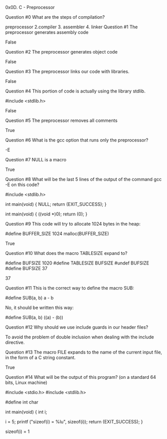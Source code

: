 0x0D. C - Preprocessor

Question #0 What are the steps of compilation?

preprocessor 2.compiler 3. assembler 4. linker
Question #1 The preprocessor generates assembly code

False

Question #2 The preprocessor generates object code

False

Question #3 The preprocessor links our code with libraries.

False

Question #4 This portion of code is actually using the library stdlib.

#include <stdlib.h>

False

Question #5 The preprocessor removes all comments

True

Question #6 What is the gcc option that runs only the preprocessor?

-E

Question #7 NULL is a macro

True

Question #8 What will be the last 5 lines of the output of the command gcc -E on this code?

#include <stdlib.h>

int main(void) { NULL; return (EXIT_SUCCESS); }

int main(void) { ((void *)0); return (0); }

Question #9 This code will try to allocate 1024 bytes in the heap:

#define BUFFER_SIZE 1024 malloc(BUFFER_SIZE)

True

Question #10 What does the macro TABLESIZE expand to?

#define BUFSIZE 1020 #define TABLESIZE BUFSIZE #undef BUFSIZE #define BUFSIZE 37

37

Question #11 This is the correct way to define the macro SUB:

#define SUB(a, b) a - b

No, it should be written this way:

#define SUB(a, b) ((a) - (b))

Question #12 Why should we use include guards in our header files?

To avoid the problem of double inclusion when dealing with the include directive.

Question #13 The macro FILE expands to the name of the current input file, in the form of a C string constant.

True

Question #14 What will be the output of this program? (on a standard 64 bits, Linux machine)

#include <stdio.h> #include <stdlib.h>

#define int char

int main(void) { int i;

i = 5;
printf ("sizeof(i) = %lu", sizeof(i));
return (EXIT_SUCCESS);
}

sizeof(i) = 1
